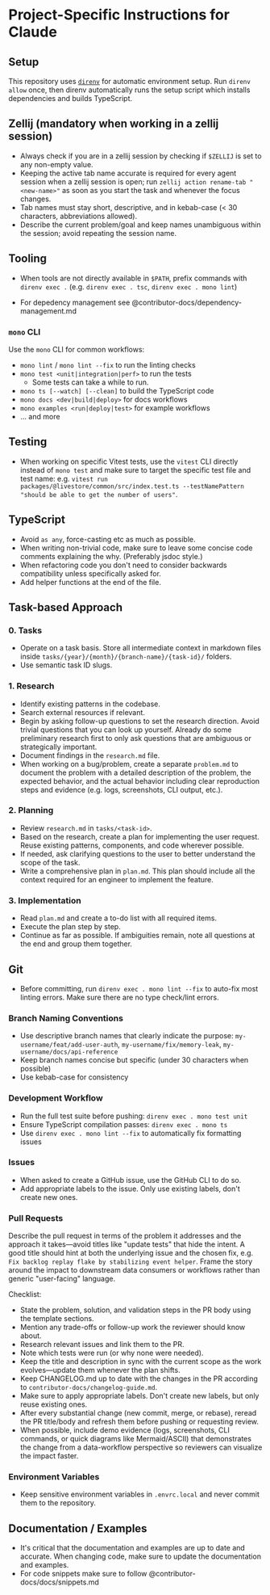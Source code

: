 # Project-Specific Instructions for Claude

## Setup

This repository uses [`direnv`](https://direnv.net) for automatic environment setup. Run `direnv allow` once, then direnv automatically runs the setup script which installs dependencies and builds TypeScript.

## Zellij (mandatory when working in a zellij session)

- Always check if you are in a zellij session by checking if `$ZELLIJ` is set to any non-empty value.
- Keeping the active tab name accurate is required for every agent session when a zellij session is open; run `zellij action rename-tab "<new-name>"` as soon as you start the task and whenever the focus changes.
- Tab names must stay short, descriptive, and in kebab-case (< 30 characters, abbreviations allowed).
- Describe the current problem/goal and keep names unambiguous within the session; avoid repeating the session name.

## Tooling

- When tools are not directly available in `$PATH`, prefix commands with `direnv exec .` (e.g. `direnv exec . tsc`, `direnv exec . mono lint`)

- For depedency management see @contributor-docs/dependency-management.md

### `mono` CLI

Use the `mono` CLI for common workflows:
- `mono lint` / `mono lint --fix` to run the linting checks
- `mono test <unit|integration|perf>` to run the tests
  - Some tests can take a while to run.
- `mono ts [--watch] [--clean]` to build the TypeScript code
- `mono docs <dev|build|deploy>` for docs workflows
- `mono examples <run|deploy|test>` for example workflows
- ... and more

## Testing

- When working on specific Vitest tests, use the `vitest` CLI directly instead of `mono test` and make sure to target the specific test file and test name: e.g. `vitest run packages/@livestore/common/src/index.test.ts --testNamePattern "should be able to get the number of users"`.

## TypeScript

- Avoid `as any`, force-casting etc as much as possible.
- When writing non-trivial code, make sure to leave some concise code comments explaining the why. (Preferably jsdoc style.)
- When refactoring code you don't need to consider backwards compatibility unless specifically asked for.
- Add helper functions at the end of the file.

## Task-based Approach

### 0. Tasks
- Operate on a task basis. Store all intermediate context in markdown files inside `tasks/{year}/{month}/{branch-name}/{task-id}/` folders.
- Use semantic task ID slugs.

### 1. Research
- Identify existing patterns in the codebase.
- Search external resources if relevant.
- Begin by asking follow-up questions to set the research direction. Avoid trivial questions that you can look up yourself. Already do some preliminary research first to only ask questions that are ambiguous or strategically important.
- Document findings in the `research.md` file.
- When working on a bug/problem, create a separate `problem.md` to document the problem with a detailed description of the problem, the expected behavior, and the actual behavior including clear reproduction steps and evidence (e.g. logs, screenshots, CLI output, etc.).

### 2. Planning
- Review `research.md` in `tasks/<task-id>`.
- Based on the research, create a plan for implementing the user request. Reuse existing patterns, components, and code wherever possible.
- If needed, ask clarifying questions to the user to better understand the scope of the task.
- Write a comprehensive plan in `plan.md`. This plan should include all the context required for an engineer to implement the feature.

### 3. Implementation
- Read `plan.md` and create a to-do list with all required items.
- Execute the plan step by step.
- Continue as far as possible. If ambiguities remain, note all questions at the end and group them together.

## Git

- Before committing, run `direnv exec . mono lint --fix` to auto-fix most linting errors. Make sure there are no type check/lint errors.

### Branch Naming Conventions

- Use descriptive branch names that clearly indicate the purpose: `my-username/feat/add-user-auth`, `my-username/fix/memory-leak`, `my-username/docs/api-reference`
- Keep branch names concise but specific (under 30 characters when possible)
- Use kebab-case for consistency

### Development Workflow

- Run the full test suite before pushing: `direnv exec . mono test unit`
- Ensure TypeScript compilation passes: `direnv exec . mono ts`
- Use `direnv exec . mono lint --fix` to automatically fix formatting issues

### Issues

- When asked to create a GitHub issue, use the GitHub CLI to do so.
- Add appropriate labels to the issue. Only use existing labels, don't create new ones.

### Pull Requests

Describe the pull request in terms of the problem it addresses and the approach it takes—avoid titles like "update tests" that hide the intent. A good title should hint at both the underlying issue and the chosen fix, e.g. `Fix backlog replay flake by stabilizing event helper`. Frame the story around the impact to downstream data consumers or workflows rather than generic "user-facing" language.

Checklist:
- State the problem, solution, and validation steps in the PR body using the template sections.
- Mention any trade-offs or follow-up work the reviewer should know about.
- Research relevant issues and link them to the PR.
- Note which tests were run (or why none were needed).
- Keep the title and description in sync with the current scope as the work evolves—update them whenever the plan shifts.
- Keep CHANGELOG.md up to date with the changes in the PR according to `contributor-docs/changelog-guide.md`.
- Make sure to apply appropriate labels. Don't create new labels, but only reuse existing ones.
- After every substantial change (new commit, merge, or rebase), reread the PR title/body and refresh them before pushing or requesting review.
- When possible, include demo evidence (logs, screenshots, CLI commands, or quick diagrams like Mermaid/ASCII) that demonstrates the change from a data-workflow perspective so reviewers can visualize the impact faster.

### Environment Variables

- Keep sensitive environment variables in `.envrc.local` and never commit them to the repository.

## Documentation / Examples

- It's critical that the documentation and examples are up to date and accurate. When changing code, make sure to update the documentation and examples.
- For code snippets make sure to follow @contributor-docs/docs/snippets.md
